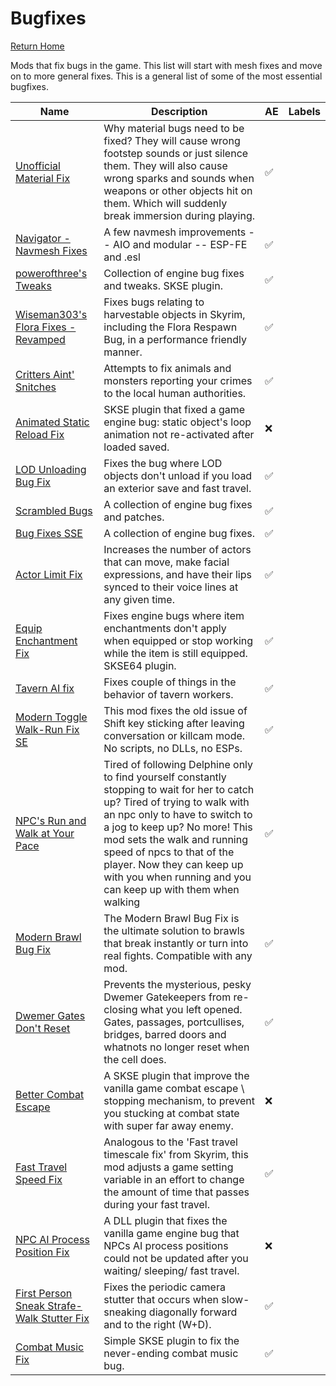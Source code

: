 # Bugfixes
[Return Home](https://github.com/Geborgen/usefulmods)

Mods that fix bugs in the game. This list will start with mesh fixes and move on to more general fixes. This is a general list of some of the most essential bugfixes.

| Name  | Description | AE | Labels |
| ------------- | ------------- | ------------ | ------------ |
| [Unofficial Material Fix](https://www.nexusmods.com/skyrimspecialedition/mods/21027)  | Why material bugs need to be fixed? They will cause wrong footstep sounds or just silence them. They will also cause wrong sparks and sounds when weapons or other objects hit on them. Which will suddenly break immersion during playing.   | :white_check_mark: |
| [Navigator - Navmesh Fixes](https://www.nexusmods.com/skyrimspecialedition/mods/52641)  |  A few navmesh improvements -- AIO and modular -- ESP-FE and .esl   | :white_check_mark: |
| [powerofthree's Tweaks](https://www.nexusmods.com/skyrimspecialedition/mods/51073)  |   Collection of engine bug fixes and tweaks. SKSE plugin.  | :white_check_mark: |
| [Wiseman303's Flora Fixes - Revamped](https://www.nexusmods.com/skyrimspecialedition/mods/28197)  |  Fixes bugs relating to harvestable objects in Skyrim, including the Flora Respawn Bug, in a performance friendly manner.   | :white_check_mark: |
| [Critters Aint' Snitches](https://www.nexusmods.com/skyrimspecialedition/mods/15134)  |  Attempts to fix animals and monsters reporting your crimes to the local human authorities.  | :white_check_mark: |
| [Animated Static Reload Fix](https://www.nexusmods.com/skyrimspecialedition/mods/53761)  |  SKSE plugin that fixed a game engine bug: static object's loop animation not re-activated after loaded saved.   | :x: |
| [LOD Unloading Bug Fix](https://www.nexusmods.com/skyrimspecialedition/mods/61251)  |   Fixes the bug where LOD objects don't unload if you load an exterior save and fast travel.   | :white_check_mark: |
| [Scrambled Bugs](https://www.nexusmods.com/skyrimspecialedition/mods/43532)  |  A collection of engine bug fixes and patches.   | :white_check_mark: |
| [Bug Fixes SSE](https://www.nexusmods.com/skyrimspecialedition/mods/33261)  |  A collection of engine bug fixes.   | :white_check_mark: |
| [Actor Limit Fix](https://www.nexusmods.com/skyrimspecialedition/mods/32349)  |  Increases the number of actors that can move, make facial expressions, and have their lips synced to their voice lines at any given time.   | :white_check_mark: |
| [Equip Enchantment Fix](https://www.nexusmods.com/skyrimspecialedition/mods/42839)  |   Fixes engine bugs where item enchantments don't apply when equipped or stop working while the item is still equipped. SKSE64 plugin.   | :white_check_mark: |
| [Tavern AI fix](https://www.nexusmods.com/skyrimspecialedition/mods/23107)  |  Fixes couple of things in the behavior of tavern workers.   | :white_check_mark: |
| [Modern Toggle Walk-Run Fix SE](https://www.nexusmods.com/skyrimspecialedition/mods/44689)  |  This mod fixes the old issue of Shift key sticking after leaving conversation or killcam mode. No scripts, no DLLs, no ESPs.   | :white_check_mark: |
| [NPC's Run and Walk at Your Pace](https://www.nexusmods.com/skyrimspecialedition/mods/2482)  |  Tired of following Delphine only to find yourself constantly stopping to wait for her to catch up? Tired of trying to walk with an npc only to have to switch to a jog to keep up? No more! This mod sets the walk and running speed of npcs to that of the player. Now they can keep up with you when running and you can keep up with them when walking  | :white_check_mark: |
| [Modern Brawl Bug Fix](https://www.nexusmods.com/skyrimspecialedition/mods/1473)  |  The Modern Brawl Bug Fix is the ultimate solution to brawls that break instantly or turn into real fights. Compatible with any mod.   | :white_check_mark: |
| [Dwemer Gates Don't Reset](https://www.nexusmods.com/skyrimspecialedition/mods/26331)  |  Prevents the mysterious, pesky Dwemer Gatekeepers from re-closing what you left opened. Gates, passages, portcullises, bridges, barred doors and whatnots no longer reset when the cell does.   | :white_check_mark: |
| [Better Combat Escape](https://www.nexusmods.com/skyrimspecialedition/mods/43936)  |  A SKSE plugin that improve the vanilla game combat escape \ stopping mechanism, to prevent you stucking at combat state with super far away enemy.   | :x: |
| [Fast Travel Speed Fix](https://www.nexusmods.com/skyrimspecialedition/mods/1503)  |  Analogous to the 'Fast travel timescale fix' from Skyrim, this mod adjusts a game setting variable in an effort to change the amount of time that passes during your fast travel.   | :white_check_mark: |
| [NPC AI Process Position Fix](https://www.nexusmods.com/skyrimspecialedition/mods/40261)  |  A DLL plugin that fixes the vanilla game engine bug that NPCs AI process positions could not be updated after you waiting/ sleeping/ fast travel.   | :x: |
| [First Person Sneak Strafe-Walk Stutter Fix](https://www.nexusmods.com/skyrimspecialedition/mods/31165)  |  Fixes the periodic camera stutter that occurs when slow-sneaking diagonally forward and to the right (W+D).   | :white_check_mark: |
| [Combat Music Fix](https://www.nexusmods.com/skyrimspecialedition/mods/67015?tab=description)  |  Simple SKSE plugin to fix the never-ending combat music bug.   | :white_check_mark: |
